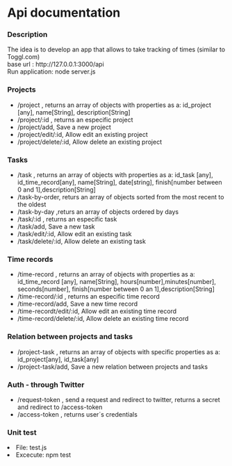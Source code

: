 <h1>Api documentation </h1>

<h3>Description</h3>
<p>The idea is to develop an app that allows to take tracking of times (similar to Toggl.com)
</br> base url : http://127.0.0.1:3000/api
</br> Run application: node server.js
</br> 
</p>
<h3>Projects</h3>
<p>
<ul>
<li>/project , returns an array of objects with properties as a: id_project [any], name[String], description[String]  </li>
<li>/project/:id , returns an especific project</li>
<li>/project/add, Save a new project</li>
<li>/project/edit/:id, Allow edit an existing project</li>
<li>/project/delete/:id, Allow delete an existing project</li>
</ul>
</p>
<h3>Tasks</h3>
<p>
<ul>
<li>/task , returns an array of objects with properties as a: id_task [any], id_time_record[any], name[String], date[string], finish[number between 0 and 1],description[String]  </li>
<li>/task-by-order, returs an array of objects sorted from the most recent to the oldest</li>
<li>/task-by-day ,returs an array of objects ordered by days</li>
<li>/task/:id , returns an especific task</li>
<li>/task/add, Save a new task</li>
<li>/task/edit/:id, Allow edit an existing task</li>
<li>/task/delete/:id, Allow delete an existing task</li>
</ul>
</p>

<h3>Time records</h3>
<p>
<ul>
<li>/time-record , returns an array of objects with properties as a: id_time_record [any], name[String], hours[number],minutes[number], seconds[number], finish[number between 0 an 1],description[String]  </li>
<li>/time-record/:id , returns an especific time record</li>
<li>/time-record/add, Save a new time record</li>
<li>/time-recordt/edit/:id, Allow edit an existing time record</li>
<li>/time-record/delete/:id, Allow delete an existing time record</li>
</ul>
</p>

<h3>Relation between projects and tasks</h3>
<p>
<ul>
<li>/project-task , returns an array of objects with specific properties as a: id_project[any], id_task[any]</li>
<li>/project-task/add, Save a new relation between projects and tasks</li>
</ul>
</p>

<h3>Auth - through Twitter</h3>
<p>
<ul>
<li>/request-token , send a request and redirect to twitter, returns a secret and redirect to /access-token</li>
<li>/access-token , returns user´s credentials</li>
</ul>
</p>
<h3>Unit test</h3>
<li>File: test.js</li>
<li>Excecute: npm test</li>



